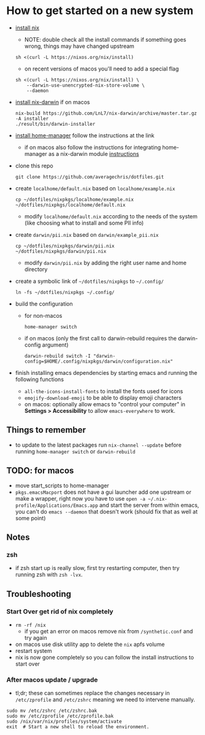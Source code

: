 # How to get started on a new system

- [install nix](https://nixos.org/download.html#nix-quick-install "nixos")

  - NOTE: double check all the install commands if something goes wrong,
    things may have changed upstream

  ```shell
  sh <(curl -L https://nixos.org/nix/install)
  ```

  - on recent versions of macos you'll need to add a special flag

  ```shell
  sh <(curl -L https://nixos.org/nix/install) \
      --darwin-use-unencrypted-nix-store-volume \
      --daemon
  ```

- [install nix-darwin](https://github.com/LnL7/nix-darwin#install "nix-darwin-install-instructions")
  if on macos

  ```shell
  nix-build https://github.com/LnL7/nix-darwin/archive/master.tar.gz -A installer
  ./result/bin/darwin-installer
  ```

- [install home-manager](https://github.com/nix-community/home-manager#installation)
  follow the instructions at the link

  - if on macos also follow the instructions for integrating home-manager as a nix-darwin
    module [instructions](https://nix-community.github.io/home-manager/index.html#sec-install-nix-darwin-module)

- clone this repo

  ```shell
  git clone https://github.com/averagechris/dotfiles.git
  ```

- create `localhome/default.nix` based on `localhome/example.nix`

  ```shell
  cp ~/dotfiles/nixpkgs/localhome/example.nix ~/dotfiles/nixpkgs/localhome/default.nix
  ```

  - modify `localhome/default.nix` according to the needs of the system
    (like choosing what to install and some PII info)

- create `darwin/pii.nix` based on `darwin/example_pii.nix`

  ```shell
  cp ~/dotfiles/nixpkgs/darwin/pii.nix ~/dotfiles/nixpkgs/darwin/pii.nix
  ```

  - modify `darwin/pii.nix` by adding the right user name and home directory

- create a symbolic link of `~/dotfiles/nixpkgs` to `~/.config/`

  ```shell
  ln -fs ~/dotfiles/nixpkgs ~/.config/
  ```

- build the configuration

  - for non-macos

    ```shell
    home-manager switch
    ```

  - if on macos
    (only the first call to darwin-rebuild requires the darwin-config argument)

    ```shell
    darwin-rebuild switch -I "darwin-config=$HOME/.config/nixpkgs/darwin/configuration.nix"
    ```

- finish installing emacs dependencies by starting emacs and running the following
  functions

  - `all-the-icons-install-fonts` to install the fonts used for icons
  - `emojify-download-emoji` to be able to display emoji characters
  - on macos: optionally allow emacs to "control your computer" in
    **Settings > Accessibility** to allow `emacs-everywhere` to work.

## Things to remember

- to update to the latest packages run `nix-channel --update`
  before running `home-manager switch` or `darwin-rebuild`

## TODO: for macos

- move start_scripts to home-manager
- `pkgs.emacsMacport` does not have a gui launcher add one upstream or make a wrapper,
  right now you have to use `open -a ~/.nix-profile/Applications/Emacs.app` and
  start the server from within emacs, you can't do `emacs --daemon` that doesn't
  work (should fix that as well at some point)

## Notes

### zsh

- if zsh start up is really slow, first try restarting computer, then try running
  zsh with `zsh -lvx`.

## Troubleshooting

### Start Over get rid of nix completely

- `rm -rf /nix`
  - if you get an error on macos remove nix from `/synthetic.conf` and try again
- on macos use disk utility app to delete the `nix` apfs volume
- restart system
- nix is now gone completely so you can follow the install instructions to start
  over

### After macos update / upgrade

- tl;dr; these can sometimes replace the changes necessary in
  `/etc/zprofile` and `/etc/zshrc` meaning we need to intervene manually.

```shell
sudo mv /etc/zshrc /etc/zshrc.bak
sudo mv /etc/zprofile /etc/zprofile.bak
sudo /nix/var/nix/profiles/system/activate
exit  # Start a new shell to reload the environment.
```
